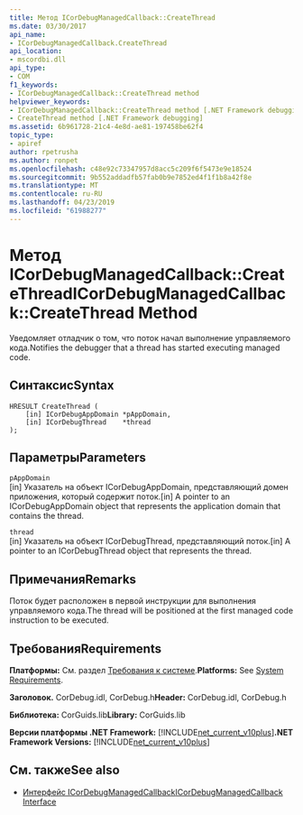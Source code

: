 ```yaml
---
title: Метод ICorDebugManagedCallback::CreateThread
ms.date: 03/30/2017
api_name:
- ICorDebugManagedCallback.CreateThread
api_location:
- mscordbi.dll
api_type:
- COM
f1_keywords:
- ICorDebugManagedCallback::CreateThread method
helpviewer_keywords:
- ICorDebugManagedCallback::CreateThread method [.NET Framework debugging]
- CreateThread method [.NET Framework debugging]
ms.assetid: 6b961728-21c4-4e8d-ae81-197458be62f4
topic_type:
- apiref
author: rpetrusha
ms.author: ronpet
ms.openlocfilehash: c48e92c73347957d8acc5c209f6f5473e9e18524
ms.sourcegitcommit: 9b552addadfb57fab0b9e7852ed4f1f1b8a42f8e
ms.translationtype: MT
ms.contentlocale: ru-RU
ms.lasthandoff: 04/23/2019
ms.locfileid: "61988277"
---
```

# <a name="icordebugmanagedcallbackcreatethread-method"></a><span data-ttu-id="06509-102">Метод ICorDebugManagedCallback::CreateThread</span><span class="sxs-lookup"><span data-stu-id="06509-102">ICorDebugManagedCallback::CreateThread Method</span></span>
<span data-ttu-id="06509-103">Уведомляет отладчик о том, что поток начал выполнение управляемого кода.</span><span class="sxs-lookup"><span data-stu-id="06509-103">Notifies the debugger that a thread has started executing managed code.</span></span>  
  
## <a name="syntax"></a><span data-ttu-id="06509-104">Синтаксис</span><span class="sxs-lookup"><span data-stu-id="06509-104">Syntax</span></span>  
  
```  
HRESULT CreateThread (  
    [in] ICorDebugAppDomain *pAppDomain,  
    [in] ICorDebugThread    *thread  
);  
```  
  
## <a name="parameters"></a><span data-ttu-id="06509-105">Параметры</span><span class="sxs-lookup"><span data-stu-id="06509-105">Parameters</span></span>  
 `pAppDomain`  
 <span data-ttu-id="06509-106">[in] Указатель на объект ICorDebugAppDomain, представляющий домен приложения, который содержит поток.</span><span class="sxs-lookup"><span data-stu-id="06509-106">[in] A pointer to an ICorDebugAppDomain object that represents the application domain that contains the thread.</span></span>  
  
 `thread`  
 <span data-ttu-id="06509-107">[in] Указатель на объект ICorDebugThread, представляющий поток.</span><span class="sxs-lookup"><span data-stu-id="06509-107">[in] A pointer to an ICorDebugThread object that represents the thread.</span></span>  
  
## <a name="remarks"></a><span data-ttu-id="06509-108">Примечания</span><span class="sxs-lookup"><span data-stu-id="06509-108">Remarks</span></span>  
 <span data-ttu-id="06509-109">Поток будет расположен в первой инструкции для выполнения управляемого кода.</span><span class="sxs-lookup"><span data-stu-id="06509-109">The thread will be positioned at the first managed code instruction to be executed.</span></span>  
  
## <a name="requirements"></a><span data-ttu-id="06509-110">Требования</span><span class="sxs-lookup"><span data-stu-id="06509-110">Requirements</span></span>  
 <span data-ttu-id="06509-111">**Платформы:** См. раздел [Требования к системе](../../../../docs/framework/get-started/system-requirements.md).</span><span class="sxs-lookup"><span data-stu-id="06509-111">**Platforms:** See [System Requirements](../../../../docs/framework/get-started/system-requirements.md).</span></span>  
  
 <span data-ttu-id="06509-112">**Заголовок.** CorDebug.idl, CorDebug.h</span><span class="sxs-lookup"><span data-stu-id="06509-112">**Header:** CorDebug.idl, CorDebug.h</span></span>  
  
 <span data-ttu-id="06509-113">**Библиотека:** CorGuids.lib</span><span class="sxs-lookup"><span data-stu-id="06509-113">**Library:** CorGuids.lib</span></span>  
  
 <span data-ttu-id="06509-114">**Версии платформы .NET Framework:** [!INCLUDE[net_current_v10plus](../../../../includes/net-current-v10plus-md.md)]</span><span class="sxs-lookup"><span data-stu-id="06509-114">**.NET Framework Versions:** [!INCLUDE[net_current_v10plus](../../../../includes/net-current-v10plus-md.md)]</span></span>  
  
## <a name="see-also"></a><span data-ttu-id="06509-115">См. также</span><span class="sxs-lookup"><span data-stu-id="06509-115">See also</span></span>

- [<span data-ttu-id="06509-116">Интерфейс ICorDebugManagedCallback</span><span class="sxs-lookup"><span data-stu-id="06509-116">ICorDebugManagedCallback Interface</span></span>](../../../../docs/framework/unmanaged-api/debugging/icordebugmanagedcallback-interface.md)
